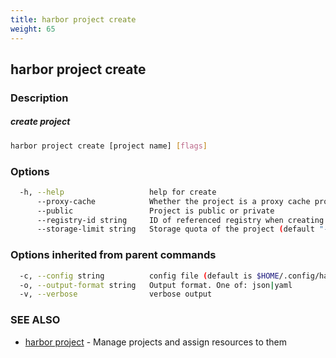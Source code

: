 ```yaml
---
title: harbor project create
weight: 65
---
```

## harbor project create

### Description

##### create project

```sh
harbor project create [project name] [flags]
```

### Options

```sh
  -h, --help                   help for create
      --proxy-cache            Whether the project is a proxy cache project
      --public                 Project is public or private
      --registry-id string     ID of referenced registry when creating the proxy cache project
      --storage-limit string   Storage quota of the project (default "-1")
```

### Options inherited from parent commands

```sh
  -c, --config string          config file (default is $HOME/.config/harbor-cli/config.yaml)
  -o, --output-format string   Output format. One of: json|yaml
  -v, --verbose                verbose output
```

### SEE ALSO

* [harbor project](harbor-project.md)	 - Manage projects and assign resources to them

